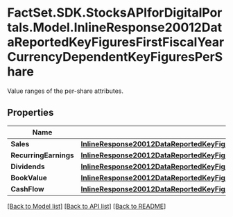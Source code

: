 # FactSet.SDK.StocksAPIforDigitalPortals.Model.InlineResponse20012DataReportedKeyFiguresFirstFiscalYearCurrencyDependentKeyFiguresPerShare
Value ranges of the per-share attributes.

## Properties

Name | Type | Description | Notes
------------ | ------------- | ------------- | -------------
**Sales** | [**InlineResponse20012DataReportedKeyFiguresFirstFiscalYearCurrencyDependentKeyFiguresPerShareSales**](InlineResponse20012DataReportedKeyFiguresFirstFiscalYearCurrencyDependentKeyFiguresPerShareSales.md) |  | [optional] 
**RecurringEarnings** | [**InlineResponse20012DataReportedKeyFiguresFirstFiscalYearCurrencyDependentKeyFiguresPerShareRecurringEarnings**](InlineResponse20012DataReportedKeyFiguresFirstFiscalYearCurrencyDependentKeyFiguresPerShareRecurringEarnings.md) |  | [optional] 
**Dividends** | [**InlineResponse20012DataReportedKeyFiguresFirstFiscalYearCurrencyDependentKeyFiguresPerShareDividends**](InlineResponse20012DataReportedKeyFiguresFirstFiscalYearCurrencyDependentKeyFiguresPerShareDividends.md) |  | [optional] 
**BookValue** | [**InlineResponse20012DataReportedKeyFiguresFirstFiscalYearCurrencyDependentKeyFiguresPerShareBookValue**](InlineResponse20012DataReportedKeyFiguresFirstFiscalYearCurrencyDependentKeyFiguresPerShareBookValue.md) |  | [optional] 
**CashFlow** | [**InlineResponse20012DataReportedKeyFiguresFirstFiscalYearCurrencyDependentKeyFiguresPerShareCashFlow**](InlineResponse20012DataReportedKeyFiguresFirstFiscalYearCurrencyDependentKeyFiguresPerShareCashFlow.md) |  | [optional] 

[[Back to Model list]](../README.md#documentation-for-models) [[Back to API list]](../README.md#documentation-for-api-endpoints) [[Back to README]](../README.md)

